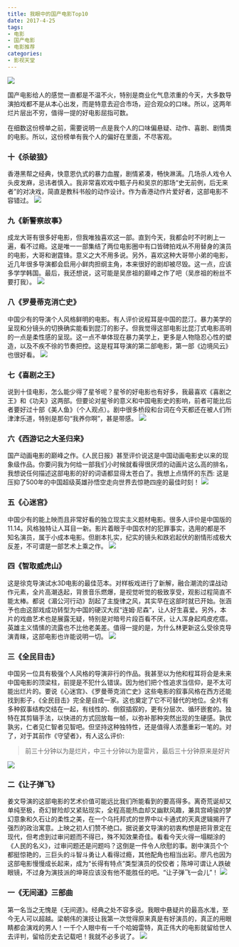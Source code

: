 ```yaml
---
title: 我眼中的国产电影Top10
date: 2017-4-25
tags: 
- 电影
- 国产电影
- 电影推荐
categories:
- 影视天堂
---
```


![](/image/movie/moviebg.jpg)

国产电影给人的感觉一直都是不温不火，特别是商业化气息浓重的今天，大多数导演拍戏都不是从本心出发，而是特意去迎合市场，迎合观众的口味。所以，这两年烂片层出不穷，值得一提的好电影屈指可数。
<!-- more -->

在细数这份榜单之前，需要说明一点是我个人的口味偏悬疑、动作、喜剧、剧情类的电影。所以，这份榜单有我个人的偏好在里面，不尽客观。

### 十《杀破狼》
香港黑帮之经典，快意恩仇式的暴力血腥，剧情紧凑，畅快淋漓。几场杀人戏令人头皮发麻，忌讳者慎入。我非常喜欢戏中甄子丹和吴京的那场“史无前例，后无来者”的对决戏，简直是教科书般的动作设计。作为香港动作片爱好者，这部电影不容错过。
![](/image/movie/spl.jpg)

### 九《新警察故事》
成龙大哥有很多好电影，但我唯独喜欢这一部。直到今天，我都会时不时刷上一遍，看不过瘾。这是唯一一部集结了两位电影圈中有口皆碑拍戏从不用替身的演员的电影，大哥和谢霆锋。意义之大不用多说。另外，喜欢这种大哥带小弟的电影，近几年很多导演都会启用小鲜肉担纲主角，本来很好的剧却被尽毁。这一点，应该多学学韩国。最后，我还想说，这可能是吴彦祖的巅峰之作了吧（吴彦祖的粉丝不要打我）。
![](/image/movie/xjcgs.jpg)

### 八《罗曼蒂克消亡史》
中国少有的导演个人风格鲜明的电影。有人评价说程耳是中国的昆汀。暴力美学的呈现和分镜头的切换确实能看到昆汀的影子。但我觉得这部电影比昆汀式电影高明的一点是柔性感的呈现。这一点不单体现在暴力美学上，更多是人物隐忍心性的塑造，以及不疾不徐的节奏把控。这是程耳导演的第二部电影，第一部《边境风云》也很好看。
![](/image/movie/lmdkxws.jpg)

### 七《喜剧之王》
说到十佳电影，怎么能少得了星爷呢？星爷的好电影也有好多，我最喜欢《喜剧之王》和《功夫》这两部。但要论对星爷的意义和中国电影史的影响，前者可能比后者要好过十部《美人鱼》（个人观点）。剧中很多桥段和台词在今天都还在被人们所津津乐道，特别是那句“我养你啊”，甚是带感。
![](/image/movie/xjzw.jpg)

### 六《西游记之大圣归来》
国产动画电影的巅峰之作。《人民日报》甚至评价说这是中国动画电影史以来的现象级作品。你要问我为何给一部我们小时候就看得很厌烦的动画片这么高的排名，我想说任何描述这部电影的好的词语都显得太苍白了。我想上点情怀的东西: 这是压抑了500年的中国超级英雄孙悟空走向世界去惊艳四座的最佳时刻！
![](/image/movie/dsgl.jpg)

### 五《心迷宫》
中国少有的能上映而且非常好看的独立现实主义题材电影。很多人评价是中国版的11.14。风格独特让人耳目一新。影片着眼于中国农村的犯罪事实，选用的都是不知名演员，属于小成本电影。但剧本扎实，纪实的镜头和跌宕起伏的剧情形成极大反差，不可谓是一部艺术上乘之作。
![](/image/movie/xmg.jpg)

### 四《智取威虎山》
这是徐克导演试水3D电影的最佳范本。对样板戏进行了新解，融合潮流的谍战动作元素，全片高潮迭起，背景音乐燃爆，是视觉听觉的极致享受，观影过程简直不能太棒。都说《湄公河行动》刮起了主旋律之风，其实早在这部时就已开始。张涵予也由这部戏成功转型为中国的硬汉大叔“连姆·尼森”，让人好生喜爱。另外，本片的戏曲艺术也是展露无疑，特别是对暗号片段百看不厌，让人浑身起鸡皮疙瘩。英雄主义情愫的流露也不比他老美差。值得一提的是，为什么林更新这么受徐克导演青睐，这部电影也许能说明一切。
![](/image/movie/zqwhs.jpg)

### 三《全民目击》
中国另一位具有极强个人风格的导演非行的作品。我甚至以为他和程耳将会是未来中国电影的顶梁柱，前提是不犯什么错误。因为他们把个性追求当信仰，是不太可能出烂片的。要说《心迷宫》、《罗曼蒂克消亡史》这些电影的叙事风格在西方还能找到影子，《全民目击》完全是自成一家。这也奠定了它不可替代的地位。全片有多种叙事结构交结在一起，有线性的、倒叙插叙的，更有分层次、循环嵌套的。独特在其剪辑手法，以快进的方式回放每一帧，以弥补那种突然出现的生硬感。孰优孰劣，仁者见仁智者见智吧。但坚持这种独特性，还是值得人浓墨重彩一笔的。对了，对于其前作《守望者》，有人这么评价:
> 前三十分钟以为是烂片，中三十分钟以为是雷片，最后三十分钟原来是好片

![](/image/movie/qmmj.jpg)

### 二《让子弹飞》
姜文导演的这部电影的艺术价值可能远比我们所能看到的要高得多。离奇荒诞却又单纯至极，奇幻冒险却又紧贴现实，全程高能热血却又幽默风趣，兼具宫崎骏的梦幻意象和久石让的柔性之美，在一个乌托邦式的世界中以卡通式的天真逻辑揭开了强烈的政治寓意。上映之初人们赞不绝口。据说姜文导演的初衷构想是把背景定在现代，但考虑到过审问题而不得已，殊不知效果奇佳。看看今天火得一塌糊涂的《人民的名义》，过审问题还是问题吗？这倒是一件令人欣慰的事。剧中演员个个都挺惊艳的，三巨头的斗智斗勇让人看得过瘾，其他配角也相当出彩。廖凡也因为这部电影慢慢成长起来，成为“长得有特点”类型演员的佼佼者；陈坤可谓让人跌破眼镜，不过身为演技派的坤哥应该没有他不能胜任的吧。“让子弹飞一会儿”！
![](/image/movie/rzdf.jpg)

### 一《无间道》三部曲
第一名当之无愧是《无间道》。经典之处不容多说。我眼中悬疑片的最高水准，至今无人可以超越。梁朝伟的演技让我第一次觉得原来真是有好演员的，真正的用眼睛都会演戏的男人！一千个人眼中有一千个哈姆雷特，真正伟大的电影就留给世人去评判，留给历史去记载吧！我就不必多说了。
![](/image/movie/wjd.jpg)